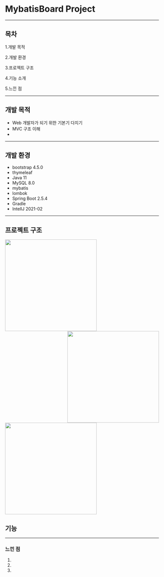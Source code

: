 # MybatisBoard Project
---
## 목차

1.개발 목적  

2.개발 환경 

3.프로젝트 구조  

4.기능 소개  

5.느낀 점

---
## 개발 목적
* Web 개발자가 되기 위한 기본기 다지기
* MVC 구조 이해
*
---
## 개발 환경
* bootstrap 4.5.0
* thymeleaf 
* Java 11
* MySQL 8.0
* mybatis
* lombok
* Spring Boot 2.5.4
* Gradle
* IntellJ 2021-02
---
## 프로젝트 구조
<img width="300" align="left" src="https://user-images.githubusercontent.com/83013198/147532500-8b19115b-8b2b-4077-b048-565e030aed82.png">
<img width="300"  align="right" src="https://user-images.githubusercontent.com/83013198/147532503-e9228b67-a430-444c-ad49-e6843d0e692e.png">
<img width="300" src="https://user-images.githubusercontent.com/83013198/147532511-7cd60821-e755-415e-9815-16a8456e04e2.png">

<br>

## 기능
---
### 느낀 점
1.
2.
3.

